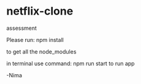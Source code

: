 # netflix-clone
assessment

Please run:
npm install

to get all the node_modules

in terminal use command:
npm run start
to run app 

-Nima 
